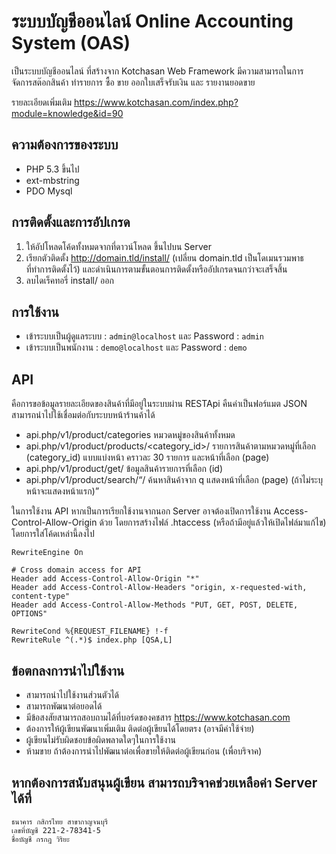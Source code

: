 # ระบบบัญชีออนไลน์ Online Accounting System (OAS)

เป็นระบบบัญชีออนไลน์ ที่สร้างจาก Kotchasan Web Framework มีความสามารถในการ จัดการสต๊อกสินค้า
ทำรายการ ซื้อ ขาย ออกใบเสร็จรับเงิน และ รายงานยอดขาย

รายละเอียดเพิ่มเติม https://www.kotchasan.com/index.php?module=knowledge&id=90

## ความต้องการของระบบ

- PHP 5.3 ขึ้นไป
- ext-mbstring
- PDO Mysql

## การติดตั้งและการอัปเกรด

1.  ให้อัปโหลดโค้ดทั้งหมดจากที่ดาวน์โหลด ขึ้นไปบน Server
2.  เรียกตัวติดตั้ง http://domain.tld/install/ (เปลี่ยน domain.tld เป็นโดเมนรวมพาธที่ทำการติดตั้งไว้) และดำเนินการตามขั้นตอนการติดตั้งหรืออัปเกรดจนกว่าจะเสร็จสิ้น
3.  ลบไดเร็คทอรี่ install/ ออก

## การใช้งาน

- เข้าระบบเป็นผู้ดูแลระบบ : `admin@localhost` และ Password : `admin`
- เข้าระบบเป็นพนักงาน : `demo@localhost` และ Password : `demo`

## API

คือการขอข้อมูลรายละเอียดของสินค้าที่มีอยู่ในระบบผ่าน RESTApi คืนค่าเป็นฟอร์แมต JSON สามารถนำไปใช้เชื่อมต่อกับระบบหน้าร้านค้าได้

- api.php/v1/product/categories หมวดหมู่ของสินค้าทั้งหมด
- api.php/v1/product/products/<category_id>/<page> รายการสินค้าตามหมวดหมู่ที่เลือก (category_id) แบบแบ่งหน้า คราวละ 30 รายการ และหน้าที่เลือก (page)
- api.php/v1/product/get/<id> ข้อมูลสินค้ารายการที่เลือก (id)
- api.php/v1/product/search/<q>/<page> ค้นหาสินค้าจาก q แสดงหน้าที่เลือก (page) (ถ้าไม่ระบุหน้าจะแสดงหน้าแรก)

ในการใช้งาน API หากเป็นการเรียกใช้งานจากนอก Server อาจต้องเปิดการใช้งาน Access-Control-Allow-Origin ด้วย โดยการสร้างไฟล์ .htaccess (หรือถ้ามีอยู่แล้วให้เปิดไฟล์มาแก้ไข) โดยการใส่โค้ดเหล่านี้ลงไป

```
RewriteEngine On

# Cross domain access for API
Header add Access-Control-Allow-Origin "*"
Header add Access-Control-Allow-Headers "origin, x-requested-with, content-type"
Header add Access-Control-Allow-Methods "PUT, GET, POST, DELETE, OPTIONS"

RewriteCond %{REQUEST_FILENAME} !-f
RewriteRule ^(.*)$ index.php [QSA,L]
```

## ข้อตกลงการนำไปใช้งาน

- สามารถนำไปใช้งานส่วนตัวได้
- สามารถพัฒนาต่อยอดได้
- มีข้อสงสัยสามารถสอบถามได้ที่บอร์ดของคชสาร https://www.kotchasan.com
- ต้องการให้ผู้เขียนพัฒนาเพิ่มเติม ติดต่อผู้เขียนได้โดยตรง (อาจมีค่าใช้จ่าย)
- ผู้เขียนไม่รับผิดชอบข้อผิดพลาดใดๆในการใช้งาน
- ห้ามขาย ถ้าต้องการนำไปพัฒนาต่อเพื่อขายให้ติดต่อผู้เขียนก่อน (เพื่อบริจาค)

## หากต้องการสนับสนุนผู้เขียน สามารถบริจาคช่วยเหลือค่า Server ได้ที่

```
ธนาคาร กสิกรไทย สาขากาญจนบุรี
เลขที่บัญชี 221-2-78341-5
ชื่อบัญชี กรกฎ วิริยะ
```
